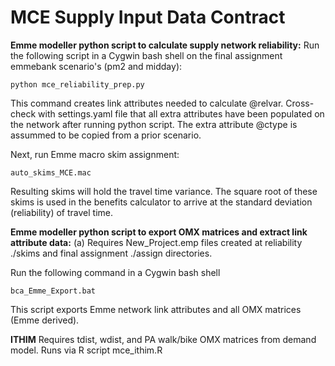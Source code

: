 # MCE Supply Input Data Contract

**Emme modeller python script to calculate supply network reliability:** 
Run the following script in a Cygwin bash shell on the final assignment emmebank scenario's (pm2 and midday):
  ```
  python mce_reliability_prep.py
  ```
This command creates link attributes needed to calculate @relvar. Cross-check with settings.yaml file that all extra attributes have been populated on the network after running python script. The extra attribute @ctype is assummed to be copied from a prior scenario.

Next, run Emme macro skim assignment:
  ```
  auto_skims_MCE.mac
  ```
Resulting skims will hold the travel time variance. The square root of these skims is used in the benefits calculator to arrive at the standard deviation (reliability) of travel time. 

**Emme modeller python script to export OMX matrices and extract link attribute data:**
(a) Requires New_Project.emp files created at reliability ./skims and final assignment ./assign directories. 

Run the following command in a Cygwin bash shell

  ```
  bca_Emme_Export.bat
  ```
This script exports Emme network link attributes and all OMX matrices (Emme derived). 

**ITHIM**
Requires tdist, wdist, and PA walk/bike OMX matrices from demand model. Runs via R script mce_ithim.R
